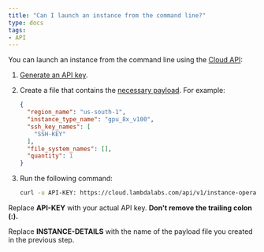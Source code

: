 ```yaml
---
title: "Can I launch an instance from the command line?"
type: docs
tags:
- API
---
```


You can launch an instance from the command line using the
[Cloud API](https://cloud.lambdalabs.com/api/v1/docs):

1. [Generate an API key](https://cloud.lambdalabs.com/api-keys).

2. Create a file that contains the
   [necessary payload](https://cloud.lambdalabs.com/api/v1/docs#operation/launchInstance).
   For example:

   ```json
   {
     "region_name": "us-south-1",
     "instance_type_name": "gpu_8x_v100",
     "ssh_key_names": [
       "SSH-KEY"
     ],
     "file_system_names": [],
     "quantity": 1
   }
   ```

3. Run the following command:

   ```bash
   curl -u API-KEY: https://cloud.lambdalabs.com/api/v1/instance-operations/launch -d @INSTANCE-DETAILS -H "Content-Type: application/json"
   ```

Replace **API-KEY** with your actual API key. **Don't remove the trailing
colon (:).**

Replace **INSTANCE-DETAILS** with the name of the payload file you created in
the previous step.
